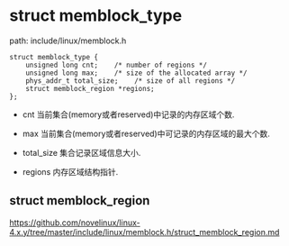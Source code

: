 struct memblock_type
========================================

path: include/linux/memblock.h
```
struct memblock_type {
    unsigned long cnt;    /* number of regions */
    unsigned long max;    /* size of the allocated array */
    phys_addr_t total_size;    /* size of all regions */
    struct memblock_region *regions;
};
```

* cnt
  当前集合(memory或者reserved)中记录的内存区域个数.

* max
  当前集合(memory或者reserved)中可记录的内存区域的最大个数.

* total_size
  集合记录区域信息大小.

* regions
  内存区域结构指针.

struct memblock_region
----------------------------------------

https://github.com/novelinux/linux-4.x.y/tree/master/include/linux/memblock.h/struct_memblock_region.md
